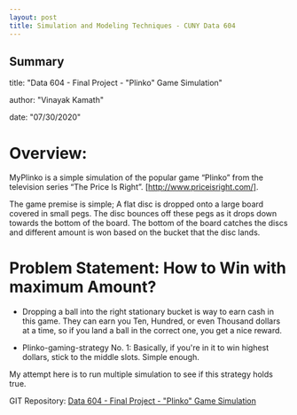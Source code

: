 ```yaml
---
layout: post
title: Simulation and Modeling Techniques - CUNY Data 604
---
```


## Summary

title: "Data 604 - Final Project - "Plinko" Game Simulation"

author: "Vinayak Kamath"

date: "07/30/2020"


# Overview:

MyPlinko is a simple simulation of the popular game “Plinko” from the television series “The Price Is Right”. [http://www.priceisright.com/].

The game premise is simple; A flat disc is dropped onto a large board covered in small pegs. The disc bounces off these pegs as it drops down towards the bottom of the board. The bottom of the board catches the discs and different amount is won based on the bucket that the disc lands.

# Problem Statement: How to Win with maximum Amount?

* Dropping a ball into the right stationary bucket is way to earn cash in this game. They can earn you Ten, Hundred, or even Thousand dollars at a time, so if you land a ball in the correct one, you get a nice reward.

* Plinko-gaming-strategy No. 1: Basically, if you're in it to win highest dollars, stick to the middle slots. Simple enough.



My attempt here is to run multiple simulation to see if this strategy holds true. 


GIT Repository: [Data 604 - Final Project - "Plinko" Game Simulation](https://github.com/kamathvk1982/Data604/tree/master/FinalProject)
